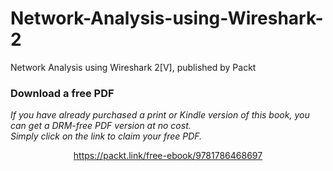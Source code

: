 # Network-Analysis-using-Wireshark-2
Network Analysis using Wireshark 2[V], published by Packt
### Download a free PDF

 <i>If you have already purchased a print or Kindle version of this book, you can get a DRM-free PDF version at no cost.<br>Simply click on the link to claim your free PDF.</i>
<p align="center"> <a href="https://packt.link/free-ebook/9781786468697">https://packt.link/free-ebook/9781786468697 </a> </p>